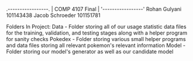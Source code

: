 .-----------------.
| COMP 4107 Final |
'-----------------'
Rohan Gulyani 101143438
Jacob Schroeder 101151781

Folders In Project:
Data - Folder storing all of our usage statistic data files for the training, validation, and testing stages along with a helper program for sanity checks
Pokedex - Folder storing various small helper programs and data files storing all relevant pokemon's relevant information
Model - Folder storing our model's generator as well as our candidate model